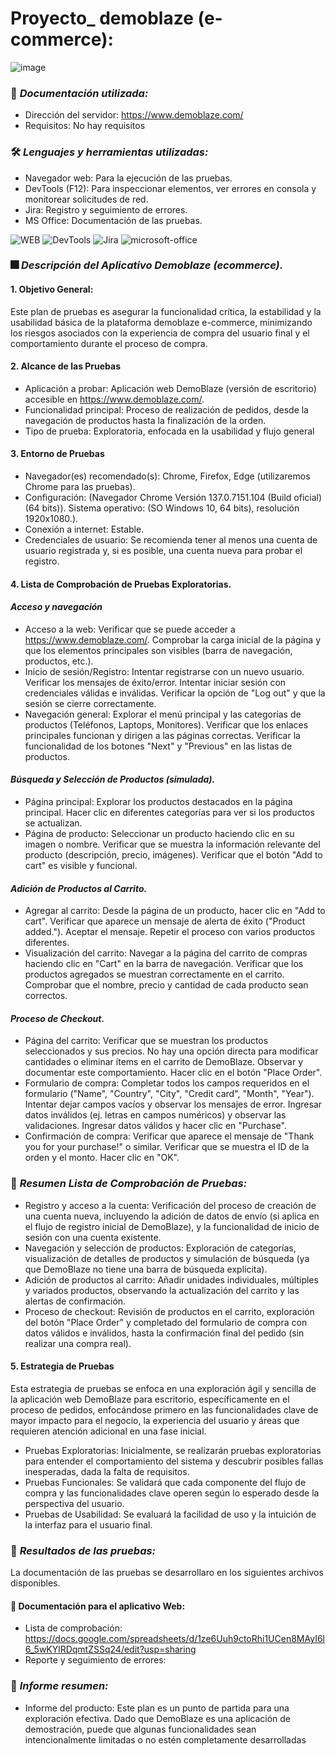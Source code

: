 # Proyecto_ demoblaze (e-commerce):

![image](https://github.com/user-attachments/assets/5e3573e6-5b3b-4ec8-8fbd-c99dc7c5f95c)

### :page_facing_up: *Documentación utilizada:* 
- Dirección del servidor: https://www.demoblaze.com/
- Requisitos: No hay requisitos
  
### 🛠️ *Lenguajes y herramientas utilizadas:*
<div id="header" align="left">

- Navegador web: Para la ejecución de las pruebas.
- DevTools (F12): Para inspeccionar elementos, ver errores en consola y monitorear solicitudes de red.
- Jira: Registro y seguimiento de errores.
- MS Office: Documentación de las pruebas.

</a>
<img decoding="async" src="https://img.shields.io/badge/WEB-black?style=for-the-badge&logo=Web&logoColor=white" alt="WEB"/>
<img decoding="async" src="https://img.shields.io/badge/DevTools-D80B01?style=for-the-badge&logo=DevTools&logoColor=white" alt="DevTools"/>
<img decoding="async" src="https://img.shields.io/badge/Jira-0052CC?style=for-the-badge&logo=Jira&logoColor=white" alt="Jira"/>
<img decoding="async" src="https://img.shields.io/badge/Microsoft_Office-D86B01?style=for-the-badge&logo=microsoft-office&logoColor=white" alt="microsoft-office"/>
</a>

### :fireworks: *Descripción del Aplicativo Demoblaze (ecommerce).*
#### 1. Objetivo General:
Este plan de pruebas es asegurar la funcionalidad crítica, la estabilidad y la usabilidad básica de la plataforma demoblaze e-commerce, minimizando los riesgos asociados con la experiencia de compra del usuario final y el comportamiento durante el proceso de compra.

#### 2. Alcance de las Pruebas
- Aplicación a probar: Aplicación web DemoBlaze (versión de escritorio) accesible en https://www.demoblaze.com/.
- Funcionalidad principal: Proceso de realización de pedidos, desde la navegación de productos hasta la finalización de la orden.
- Tipo de prueba: Exploratoria, enfocada en la usabilidad y flujo general

#### 3. Entorno de Pruebas
- Navegador(es) recomendado(s): Chrome, Firefox, Edge (utilizaremos Chrome para las pruebas).
- Configuración: (Navegador Chrome Versión 137.0.7151.104 (Build oficial) (64 bits)). Sistema operativo: (SO Windows 10, 64 bits), resolución 1920x1080.).
- Conexión a internet: Estable.
- Credenciales de usuario: Se recomienda tener al menos una cuenta de usuario registrada y, si es posible, una cuenta nueva para probar el registro.
  
#### 4. Lista de Comprobación de Pruebas Exploratorias.
#### *Acceso y navegación*
- Acceso a la web: 
  Verificar que se puede acceder a https://www.demoblaze.com/. 
  Comprobar la carga inicial de la página y que los elementos principales son visibles (barra de navegación, productos, etc.). 
- Inicio de sesión/Registro:
  Intentar registrarse con un nuevo usuario. Verificar los mensajes de éxito/error. 
  Intentar iniciar sesión con credenciales válidas e inválidas. 
  Verificar la opción de "Log out" y que la sesión se cierre correctamente. 
- Navegación general: 
  Explorar el menú principal y las categorías de productos (Teléfonos, Laptops, Monitores). 
  Verificar que los enlaces principales funcionan y dirigen a las páginas correctas. 
  Verificar la funcionalidad de los botones "Next" y "Previous" en las listas de productos. 
#### *Búsqueda y Selección de Productos (simulada).*
- Página principal:
  Explorar los productos destacados en la página principal.
  Hacer clic en diferentes categorías para ver si los productos se actualizan.
- Página de producto:
  Seleccionar un producto haciendo clic en su imagen o nombre.
  Verificar que se muestra la información relevante del producto (descripción, precio, imágenes).
  Verificar que el botón "Add to cart" es visible y funcional.
#### *Adición de Productos al Carrito.*
- Agregar al carrito:
  Desde la página de un producto, hacer clic en "Add to cart".
  Verificar que aparece un mensaje de alerta de éxito ("Product added."). Aceptar el mensaje.
  Repetir el proceso con varios productos diferentes.
- Visualización del carrito:
  Navegar a la página del carrito de compras haciendo clic en "Cart" en la barra de navegación.
  Verificar que los productos agregados se muestran correctamente en el carrito.
  Comprobar que el nombre, precio y cantidad de cada producto sean correctos.
#### *Proceso de Checkout.*
- Página del carrito:
  Verificar que se muestran los productos seleccionados y sus precios.
  No hay una opción directa para modificar cantidades o eliminar ítems en el carrito de DemoBlaze. Observar y documentar este comportamiento.
  Hacer clic en el botón "Place Order".
- Formulario de compra:
  Completar todos los campos requeridos en el formulario ("Name", "Country", "City", "Credit card", "Month", "Year").
  Intentar dejar campos vacíos y observar los mensajes de error.
  Ingresar datos inválidos (ej. letras en campos numéricos) y observar las validaciones.
  Ingresar datos válidos y hacer clic en "Purchase".
- Confirmación de compra:
  Verificar que aparece el mensaje de "Thank you for your purchase!" o similar.
  Verificar que se muestra el ID de la orden y el monto.
  Hacer clic en "OK".

### :page_facing_up: *Resumen Lista de Comprobación de Pruebas:*  
- Registro y acceso a la cuenta: Verificación del proceso de creación de una cuenta nueva, incluyendo la adición de datos de envío (si aplica en el flujo de registro inicial de DemoBlaze), y la funcionalidad de inicio de sesión con una cuenta existente.
- Navegación y selección de productos: Exploración de categorías, visualización de detalles de productos y simulación de búsqueda (ya que DemoBlaze no tiene una barra de búsqueda explícita).
- Adición de productos al carrito: Añadir unidades individuales, múltiples y variados productos, observando la actualización del carrito y las alertas de confirmación.
- Proceso de checkout: Revisión de productos en el carrito, exploración del botón "Place Order" y completado del formulario de compra con datos válidos e inválidos, hasta la confirmación final del pedido (sin realizar una compra real).
  
#### 5. Estrategia de Pruebas 
Esta estrategia de pruebas se enfoca en una exploración ágil y sencilla de la aplicación web DemoBlaze para escritorio, específicamente en el proceso de pedidos, enfocándose primero en las funcionalidades clave de mayor impacto para el negocio, la experiencia del usuario y áreas que requieren atención adicional en una fase inicial.

- Pruebas Exploratorias: Inicialmente, se realizarán pruebas exploratorias para entender el comportamiento del sistema y descubrir posibles fallas inesperadas, dada la falta de requisitos.
- Pruebas Funcionales: Se validará que cada componente del flujo de compra y las funcionalidades clave operen según lo esperado desde la perspectiva del usuario.
- Pruebas de Usabilidad: Se evaluará la facilidad de uso y la intuición de la interfaz para el usuario final.

### 🧪 *Resultados de las pruebas:* 
 La documentación de las pruebas se desarrollaro en los siguientes archivos disponibles.
#### :file_folder: Documentación para el aplicativo Web:
 
  - Lista de comprobación: https://docs.google.com/spreadsheets/d/1ze6Uuh9ctoRhi1UCen8MAyI6l6_5wKYlRDqmtZSSq24/edit?usp=sharing
  - Reporte y seguimiento de errores:
    
### :page_facing_up: *Informe resumen:* 
 - Informe del producto:
   Este plan es un punto de partida para una exploración efectiva. Dado que DemoBlaze es una aplicación de demostración, puede que algunas funcionalidades sean intencionalmente limitadas o no estén completamente desarrolladas

